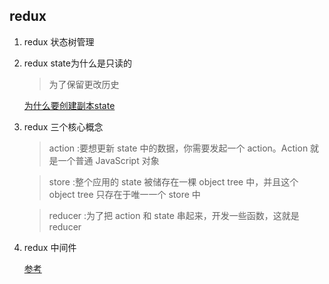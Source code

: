 ## redux
1. redux 状态树管理

2. redux state为什么是只读的

    > 为了保留更改历史

    [为什么要创建副本state](https://www.jianshu.com/p/8287a1dd8ae9)

3. redux 三个核心概念

    > action :要想更新 state 中的数据，你需要发起一个 action。Action 就是一个普通 JavaScript 对象

    > store :整个应用的 state 被储存在一棵 object tree 中，并且这个 object tree 只存在于唯一一个 store 中

    > reducer :为了把 action 和 state 串起来，开发一些函数，这就是 reducer

4. redux 中间件

    [参考](https://cn.redux.js.org/docs/advanced/Middleware.html)
